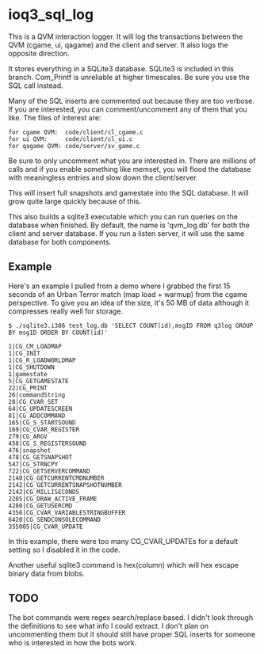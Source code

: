 ioq3_sql_log
=============

This is a QVM interaction logger.  It will log the transactions between the
QVM (cgame, ui, qagame) and the client and server.  It also logs the
opposite direction.

It stores everything in a SQLite3 database.  SQLite3 is included in this branch.
Com_Printf is unreliable at higher timescales.  Be sure you use the SQL call
instead.

Many of the SQL inserts are commented out because they are too verbose.  If you
are interested, you can comment/uncomment any of them that you like.  The files
of interest are:

    for cgame QVM:  code/client/cl_cgame.c
    for ui QVM:     code/client/cl_ui.c
    for qagame QVM: code/server/sv_game.c

Be sure to only uncomment what you are interested in.  There are millions of
calls and if you enable something like memset, you will flood the database
with meaningless entries and slow down the client/server.

This will insert full snapshots and gamestate into the SQL database.  It will
grow quite large quickly because of this.

This also builds a sqlite3 executable which you can run queries on the database
when finished.  By default, the name is 'qvm_log.db' for both the client and
server database.  If you run a listen server, it will use the same database
for both components.

Example
-------

Here's an example I pulled from a demo where I grabbed the first 15 seconds of
an Urban Terror match (map load + warmup) from the cgame perspective.  To give
you an idea of the size, it's 50 MB of data although it compresses really well
for storage.

    $ ./sqlite3.i386 test_log.db 'SELECT COUNT(id),msgID FROM q3log GROUP BY msgID ORDER BY COUNT(id)'

    1|CG_CM_LOADMAP
    1|CG_INIT
    1|CG_R_LOADWORLDMAP
    1|CG_SHUTDOWN
    1|gamestate
    5|CG_GETGAMESTATE
    22|CG_PRINT
    26|commandString
    28|CG_CVAR_SET
    64|CG_UPDATESCREEN
    81|CG_ADDCOMMAND
    165|CG_S_STARTSOUND
    169|CG_CVAR_REGISTER
    279|CG_ARGV
    458|CG_S_REGISTERSOUND
    476|snapshot
    478|CG_GETSNAPSHOT
    547|CG_STRNCPY
    722|CG_GETSERVERCOMMAND
    2140|CG_GETCURRENTCMDNUMBER
    2142|CG_GETCURRENTSNAPSHOTNUMBER
    2142|CG_MILLISECONDS
    2205|CG_DRAW_ACTIVE_FRAME
    4280|CG_GETUSERCMD
    4356|CG_CVAR_VARIABLESTRINGBUFFER
    6420|CG_SENDCONSOLECOMMAND
    355005|CG_CVAR_UPDATE

In this example, there were too many CG_CVAR_UPDATEs for a default setting so
I disabled it in the code.

Another useful sqlite3 command is hex(column) which will hex escape binary
data from blobs.


TODO
----

The bot commands were regex search/replace based.  I didn't look through the
definitions to see what info I could extract.  I don't plan on uncommenting
them but it should still have proper SQL inserts for someone who is interested
in how the bots work.
